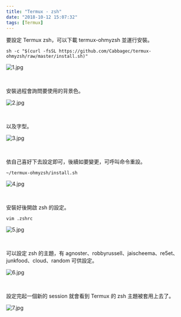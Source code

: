 ```yaml
---
title: "Termux - zsh"
date: "2018-10-12 15:07:32"
tags: [Termux]
---
```



要設定 Termux zsh，可以下載 termux-ohmyzsh 並運行安裝。  

<!-- more -->

    sh -c "$(curl -fsSL https://github.com/Cabbagec/termux-ohmyzsh/raw/master/install.sh)"


![1.jpg](1.jpg)

</br>


安裝過程會詢問要使用的背景色。  

![2.jpg](2.jpg)

</br>


以及字型。  

![3.jpg](3.jpg)

</br>


依自己喜好下去設定即可，後續如要變更，可呼叫命令重設。  

    ~/termux-ohmyzsh/install.sh

![4.jpg](4.jpg)

</br>


安裝好後開啟 zsh 的設定。  

    vim .zshrc

![5.jpg](5.jpg)

</br>


可以設定 zsh 的主題，有 agnoster、robbyrussell、jaischeema、re5et、junkfood、cloud、random 可供設定。    

![6.jpg](6.jpg)

</br>


設定完起一個新的 session 就會看到 Termux 的 zsh 主題被套用上去了。  

![7.jpg](7.jpg)
